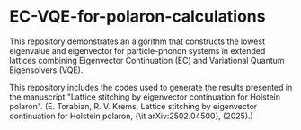 # EC-VQE-for-polaron-calculations
This repository demonstrates an algorithm that constructs the lowest eigenvalue and eigenvector for particle-phonon systems in extended lattices combining Eigenvector Continuation (EC) and Variational Quantum Eigensolvers (VQE).

This repository includes the codes used to generate the results presented in the manuscript  "Lattice stitching by eigenvector continuation for Holstein polaron". (E. Torabian, R. V. Krems, Lattice stitching by eigenvector continuation for Holstein polaron, {\it arXiv:2502.04500}, (2025).)
